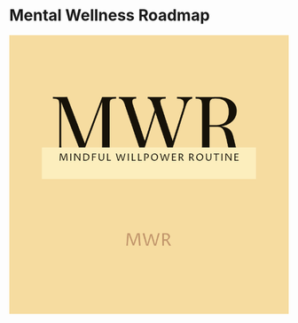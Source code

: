 # Mental Wellness Roadmap

<div style={{text-align:"center"}}>
  <img src="Logo/logo.png" alt="MWR" style={{"width:300px;"}}/>
</div>
